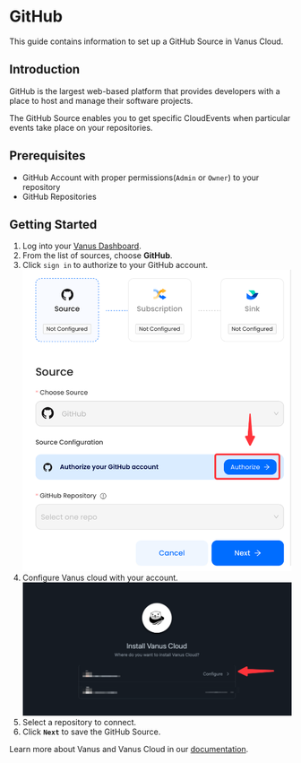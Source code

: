 # GitHub

This guide contains information to set up a GitHub Source in Vanus Cloud.

## Introduction

GitHub is the largest web-based platform that provides developers with a place to host and manage their software projects.

The GitHub Source enables you to get specific CloudEvents when particular events take place on your repositories.

## Prerequisites

- GitHub Account with proper permissions(`Admin` or `Owner`) to your repository
- GitHub Repositories

## Getting Started

1. Log into your [Vanus Dashboard](https://cloud.vanus.ai/dashboard).
2. From the list of sources, choose **GitHub**.
3. Click `sign in` to authorize to your GitHub account.
![img.png](img.png)
4. Configure Vanus cloud with your account.
![img_1.png](img_1.png)
4. Select a repository to connect.
5. Click **`Next`** to save the GitHub Source.

Learn more about Vanus and Vanus Cloud in our [documentation](https://docs.vanus.ai).
